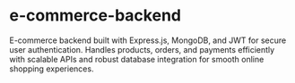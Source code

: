 # e-commerce-backend
E-commerce backend built with Express.js, MongoDB, and JWT for secure user authentication. Handles products, orders, and payments efficiently with scalable APIs and robust database integration for smooth online shopping experiences.
